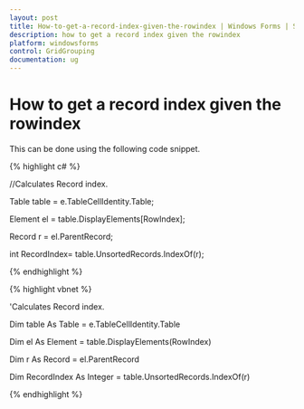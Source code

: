 ```yaml
---
layout: post
title: How-to-get-a-record-index-given-the-rowindex | Windows Forms | Syncfusion
description: how to get a record index given the rowindex
platform: windowsforms
control: GridGrouping
documentation: ug
---
```


# How to get a record index given the rowindex

This can be done using the following code snippet.

{% highlight c# %}



//Calculates Record index.

Table table = e.TableCellIdentity.Table;

Element el = table.DisplayElements[RowIndex];

Record r = el.ParentRecord;

int RecordIndex= table.UnsortedRecords.IndexOf(r);

{% endhighlight %}

{% highlight vbnet %}



'Calculates Record index.

Dim table As Table = e.TableCellIdentity.Table

Dim el As Element = table.DisplayElements(RowIndex)

Dim r As Record = el.ParentRecord

Dim RecordIndex As Integer = table.UnsortedRecords.IndexOf(r)

{% endhighlight %}

